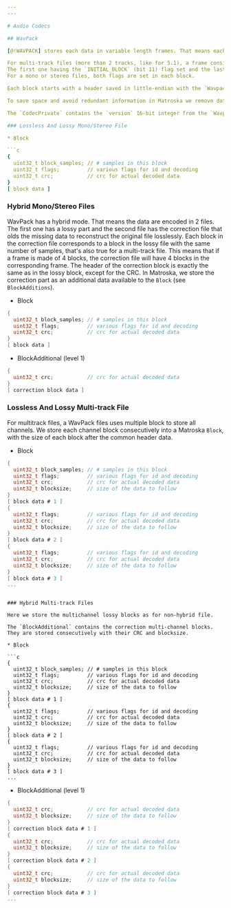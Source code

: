 ```yaml
---
---

# Audio Codecs

## WavPack

[@!WAVPACK] stores each data in variable length frames. That means each frame can have a different number of samples.

For multi-track files (more than 2 tracks, like for 5.1), a frame consists of many blocks.
The first one having the `INITIAL_BLOCK` (bit 11) flag set and the last one the `FINAL_BLOCK` (bit 12) flag set.
For a mono or stereo files, both flags are set in each block.

Each block starts with a header saved in little-endian with the `WavpackHeader` format defined in [@!WAVPACK].

To save space and avoid redundant information in Matroska we remove data from the header, when saved in Matroska. All the data are kept in little-endian.

The `CodecPrivate` contains the `version` 16-bit integer from the `WavpackHeader` of [@!WAVPACK] stored in little-endian.

### Lossless And Lossy Mono/Stereo File

* Block

```c
{
  uint32_t block_samples; // # samples in this block
  uint32_t flags;         // various flags for id and decoding
  uint32_t crc;           // crc for actual decoded data
}
[ block data ]
```

### Hybrid Mono/Stereo Files

WavPack has a hybrid mode. That means the data are encoded in 2 files. The first one has a lossy part and the second file has the correction file that olds the missing data to reconstruct the original file losslessly. Each block in the correction file corresponds to a block in the lossy file with the same number of samples, that's also true for a multi-track file. This means that if a frame is made of 4 blocks, the correction file will have 4 blocks in the corresponding frame. The header of the correction block is exactly the same as in the lossy block, except for the CRC. In Matroska, we store the correction part as an additional data available to the `Block` (see `BlockAdditions`).

* Block

```c
{
  uint32_t block_samples; // # samples in this block
  uint32_t flags;         // various flags for id and decoding
  uint32_t crc;           // crc for actual decoded data
}
[ block data ]
```

* BlockAdditional (level 1)

```c
{
  uint32_t crc;           // crc for actual decoded data
}
[ correction block data ]
```

### Lossless And Lossy Multi-track File

For multitrack files, a WavPack files uses multiple block to store all channels.
We store each channel block consecutively into a Matroska `Block`, with the size of each block after the common header data.

* Block

```c
{
  uint32_t block_samples; // # samples in this block
  uint32_t flags;         // various flags for id and decoding
  uint32_t crc;           // crc for actual decoded data
  uint32_t blocksize;     // size of the data to follow
}
[ block data # 1 ]
{
  uint32_t flags;         // various flags for id and decoding
  uint32_t crc;           // crc for actual decoded data
  uint32_t blocksize;     // size of the data to follow
}
[ block data # 2 ]
{
  uint32_t flags;         // various flags for id and decoding
  uint32_t crc;           // crc for actual decoded data
  uint32_t blocksize;     // size of the data to follow
}
[ block data # 3 ]
...
```

```

### Hybrid Multi-track Files

Here we store the multichannel lossy blocks as for non-hybrid file.

The `BlockAdditional` contains the correction multi-channel blocks.
They are stored consecutively with their CRC and blocksize.

* Block

```c
{
  uint32_t block_samples; // # samples in this block
  uint32_t flags;         // various flags for id and decoding
  uint32_t crc;           // crc for actual decoded data
  uint32_t blocksize;     // size of the data to follow
}
[ block data # 1 ]
{
  uint32_t flags;         // various flags for id and decoding
  uint32_t crc;           // crc for actual decoded data
  uint32_t blocksize;     // size of the data to follow
}
[ block data # 2 ]
{
  uint32_t flags;         // various flags for id and decoding
  uint32_t crc;           // crc for actual decoded data
  uint32_t blocksize;     // size of the data to follow
}
[ block data # 3 ]
...
```

* BlockAdditional (level 1)

```c
{
  uint32_t crc;           // crc for actual decoded data
  uint32_t blocksize;     // size of the data to follow
}
[ correction block data # 1 ]
{
  uint32_t crc;           // crc for actual decoded data
  uint32_t blocksize;     // size of the data to follow
}
[ correction block data # 2 ]
{
  uint32_t crc;           // crc for actual decoded data
  uint32_t blocksize;     // size of the data to follow
}
[ correction block data # 3 ]
...
```

